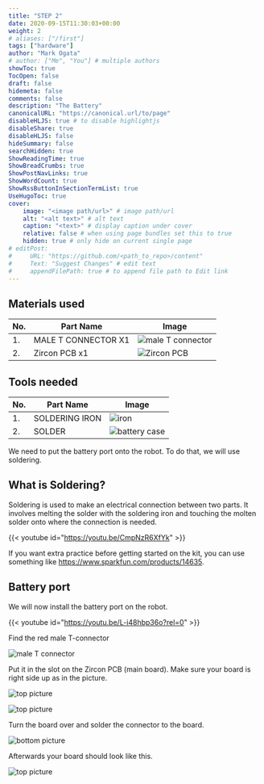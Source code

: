 ```yaml
---
title: "STEP 2"
date: 2020-09-15T11:30:03+00:00
weight: 2
# aliases: ["/first"]
tags: ["hardware"]
author: "Mark Ogata"
# author: ["Me", "You"] # multiple authors
showToc: true
TocOpen: false
draft: false
hidemeta: false
comments: false
description: "The Battery"
canonicalURL: "https://canonical.url/to/page"
disableHLJS: true # to disable highlightjs
disableShare: true
disableHLJS: false
hideSummary: false
searchHidden: true
ShowReadingTime: true
ShowBreadCrumbs: true
ShowPostNavLinks: true
ShowWordCount: true
ShowRssButtonInSectionTermList: true
UseHugoToc: true
cover:
    image: "<image path/url>" # image path/url
    alt: "<alt text>" # alt text
    caption: "<text>" # display caption under cover
    relative: false # when using page bundles set this to true
    hidden: true # only hide on current single page
# editPost:
#     URL: "https://github.com/<path_to_repo>/content"
#     Text: "Suggest Changes" # edit text
#     appendFilePath: true # to append file path to Edit link
---
```




## Materials used

| No. | Part Name                  | Image                                |
|-----|--------------------------|-------------------------------------|
| 1.  | MALE T CONNECTOR X1    | ![male T connector](/img/tconnector.jpg)  |
| 2.  | Zircon PCB x1           | ![Zircon PCB](/img/mainboard.jpg)           |


## Tools needed

| No. | Part Name                  | Image                                |
|-----|--------------------------|-------------------------------------|
| 1.  | SOLDERING IRON     | ![iron](/img/iron.jpg)  |
| 2.  | SOLDER             | ![battery case](/img/solder.jpg) |

We need to put the battery port onto the robot. To do that, we will use soldering.

## What is Soldering?

Soldering is used to make an electrical connection between two parts. It involves melting the solder with the soldering iron and touching the molten solder onto where the connection is needed.

{{< youtube id="https://youtu.be/CmpNzR6XfYk" >}}

If you want extra practice before getting started on the kit, you can use something like https://www.sparkfun.com/products/14635.


## Battery port

We will now install the battery port on the robot.

{{< youtube id="https://youtu.be/L-i48hbp36o?rel=0" >}}

Find the red male T-connector

![male T connector](/img/tconnector.jpg)

Put it in the slot on the Zircon PCB (main board). Make sure your board is right side up as in the picture.

![top picture](/img/mainboard_before_T.jpg)

![top picture](/img/mainboard_before_T_back.jpg)

Turn the board over and solder the connector to the board.

![bottom picture](/img/tconnectorsoldered.jpg)

Afterwards your board should look like this.

![top picture](/img/mainboard_before_T.jpg)
